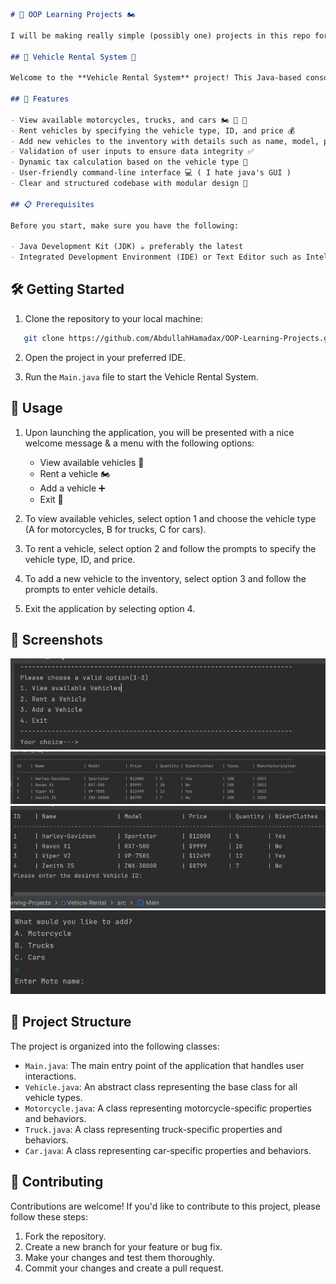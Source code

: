 ```markdown
# 🚗 OOP Learning Projects 🏍

I will be making really simple (possibly one) projects in this repo for the purpose of learning OOP topics.

## 🚗 Vehicle Rental System 🚗

Welcome to the **Vehicle Rental System** project! This Java-based console application is designed to help you learn Object-Oriented Programming (OOP) concepts while managing a rental inventory of motorcycles, trucks, and cars. Let's dive in!

## 🚀 Features

- View available motorcycles, trucks, and cars 🏍 🚚 🚗
- Rent vehicles by specifying the vehicle type, ID, and price 💰
- Add new vehicles to the inventory with details such as name, model, price, quantity, type, and manufacturing year 📝
- Validation of user inputs to ensure data integrity ✅
- Dynamic tax calculation based on the vehicle type 🧮
- User-friendly command-line interface 💻 ( I hate java's GUI )
- Clear and structured codebase with modular design 🧱

## 📋 Prerequisites

Before you start, make sure you have the following:

- Java Development Kit (JDK) ☕ preferably the latest
- Integrated Development Environment (IDE) or Text Editor such as IntelliJ IDEA, or Visual Studio Code 🧪
```
## 🛠 Getting Started

1. Clone the repository to your local machine:

```bash
   git clone https://github.com/AbdullahHamadax/OOP-Learning-Projects.git
```
2. Open the project in your preferred IDE.

3. Run the `Main.java` file to start the Vehicle Rental System.

## 📝 Usage

1. Upon launching the application, you will be presented with a nice welcome message & a menu with the following options:

   - View available vehicles 🚗
   - Rent a vehicle 🏍
   - Add a vehicle ➕
   - Exit 🚪

2. To view available vehicles, select option 1 and choose the vehicle type (A for motorcycles, B for trucks, C for cars).

3. To rent a vehicle, select option 2 and follow the prompts to specify the vehicle type, ID, and price.

4. To add a new vehicle to the inventory, select option 3 and follow the prompts to enter vehicle details.

5. Exit the application by selecting option 4.

## 📸 Screenshots

![Main Menu](screenshots/main-menu.png)
![View Available Vehicles](screenshots/view-vehicles.png)
![Rent a Vehicle](screenshots/rent-vehicle.png)
![Add a Vehicle](screenshots/add-vehicle.png)

## 📂 Project Structure

The project is organized into the following classes:

- `Main.java`: The main entry point of the application that handles user interactions.
- `Vehicle.java`: An abstract class representing the base class for all vehicle types.
- `Motorcycle.java`: A class representing motorcycle-specific properties and behaviors.
- `Truck.java`: A class representing truck-specific properties and behaviors.
- `Car.java`: A class representing car-specific properties and behaviors.

## 🤝 Contributing

Contributions are welcome! If you'd like to contribute to this project, please follow these steps:

1. Fork the repository.
2. Create a new branch for your feature or bug fix.
3. Make your changes and test them thoroughly.
4. Commit your changes and create a pull request.
